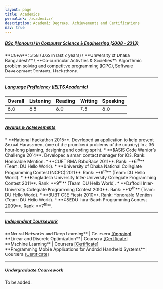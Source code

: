 ```yaml
---
layout: page
title: Academics
permalink: /academics/
description: Academic Degrees, Achievements and Certifications
nav: true
---
```


<h5><u>BSc (Honours) in Computer Science & Engineering (2008 - 2013)</u></h5>
**CGPA**: 3.58 (3.65 in last 2 years) \
**University of Dhaka, Bangladesh** \
**Co-curricular Activities & Societies**: Algorithmic problem solving and competitive programming (ICPC), Software Development Contests, Hackathons.
<hr>

<h5><u>Language Proficiency (IELTS Academic)</u></h5>
<table class="table">
    <thead>
        <th scope="col">Overall</th>
        <th scope="col">Listening</th>
        <th scope="col">Reading</th>
        <th scope="col">Writing</th>
        <th scope="col">Speaking</th>
    </thead>
    <tbdoy>
        <tr>
            <td>8.0</td>
            <td>8.5</td>
            <td>8.0</td>
            <td>7.5</td>
            <td>8.0</td>
        </tr>
    </tbdoy>
</table>
<hr>

<h5 id="awards-achievements"><u>Awards & Achievements</u></h5>
* **National Hackathon 2015**. Developed an application to help prevent Sexual Harassment (one of the prominent problems of the country) in a 36 hour-long planning, designing and coding sprint.
* **BASIS Code Warrior’s Challenge 2014**. Developed a smart contact manager for iOS. Rank: Honorable Mention.
* **CUET RMA RoboRace 2011**. Rank: **6<sup>th</sup>** (Team: DU Hello World).
* **University of Dhaka National Collegiate Programming Contest (NCPC) 2011**. Rank: **9<sup>th</sup>** (Team: DU Hello World).
* **Bangladesh University Inter-University Collegiate Programming Contest 2011**. Rank: **9<sup>th</sup>** (Team: DU Hello World).
* **Daffodil Inter-University Collegiate Programming Contest 2010**. Rank: **12<sup>th</sup>** (Team: DU Hello World).
* **BUBT CSE Fiesta 2010**. Rank: Honorable Mention (Team: DU Hello World).
* **CSEDU Intra-Batch Programming Contest 2009**. Rank: **7<sup>th</sup>**.
<hr>

<h5><u>Independent Coursework</u></h5>
**Neural Networks and Deep Learning** | Coursera <a target="_blank" href="https://www.coursera.org/learn/neural-networks-deep-learning?specialization=deep-learning">[Ongoing]</a>
<br>
**Linear and Discrete Optimization** | Coursera <a target="_blank" href="{{ '/assets/pdf/Coursera_Certificate_v1-9718203813827.pdf' }}">[Certificate]</a>
<br>
**Machine Learning** | Coursera <a target="_blank" href="https://www.coursera.org/account/accomplishments/certificate/GDDBFB582MUQ">[Certificate]</a>
<br>
**Programming Mobile Applications for Android Handheld Systems** | Coursera <a target="_blank" href="{{ '/assets/pdf/Coursera_Certificate_v1-9712463813827.pdf' }}">[Certificate]</a>
<hr>

<h5><u>Undergraduate Coursework</u></h5>
To be added.
